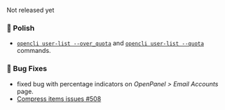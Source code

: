 Not released yet

### 💅 Polish
- [`opencli user-list --over_quota`](https://dev.openpanel.com/cli/users.html#List-Users) and [`opencli user-list --quota`](https://dev.openpanel.com/cli/users.html#List-Users) commands.


### 🐛 Bug Fixes
- fixed bug with percentage indicators on *OpenPanel > Email Accounts* page.
- [Compress items issues #508](https://github.com/stefanpejcic/OpenPanel/issues/508)
